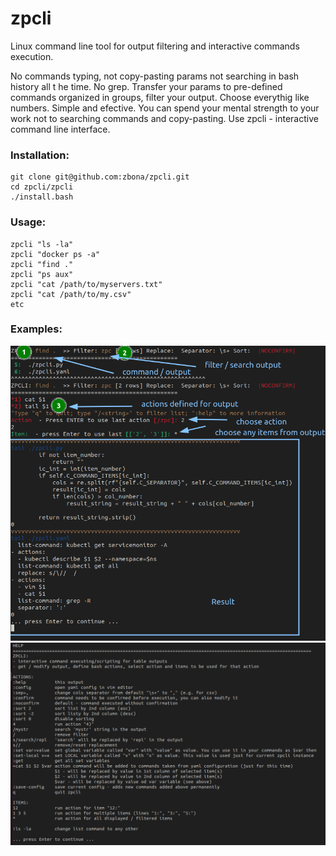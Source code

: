 # zpcli
Linux command line tool for output filtering and interactive commands execution.

No commands typing, not copy-pasting params not searching in bash history all t he time. No grep. Transfer your params to pre-defined commands organized in groups, filter your output. Choose everythig like numbers. Simple and efective. You can spend your mental strength to your work not to searching commands and copy-pasting. Use zpcli - interactive command line interface.

### Installation:

```
git clone git@github.com:zbona/zpcli.git
cd zpcli/zpcli
./install.bash
```
### Usage:
```
zpcli "ls -la"
zpcli "docker ps -a"
zpcli "find ."
zpcli "ps aux"
zpcli "cat /path/to/myservers.txt"
zpcli "cat /path/to/my.csv"
etc
```

### Examples:

![Zpcli example.](images/zpcli-example.png)
![Zpcli help.](images/zpcli-help.png)
